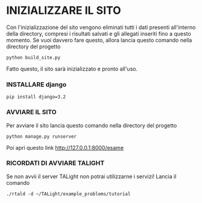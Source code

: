 # INIZIALIZZARE IL SITO

Con l'inizializzazione del sito vengono eliminati tutti i dati presenti all'interno della directory, compresi i risultati salvati e gli allegati inseriti fino a questo momento. Se vuoi davvero fare questo, allora lancia questo comando nella directory del progetto

```
python build_site.py
```

Fatto questo, il sito sarà inizializzato e pronto all'uso.


### INSTALLARE django

```
pip install django=3.2
```

### AVVIARE IL SITO

Per avviare il sito lancia questo comando nella directory del progetto

```
python manage.py runserver
```

Poi apri questo link http://127.0.0.1:8000/esame

### RICORDATI DI AVVIARE TALIGHT

Se non avvii il server TALight non potrai utilizzarne i servizi! 
Lancia il comando

```
./rtald -d ~/TALight/example_problems/tutorial
```
